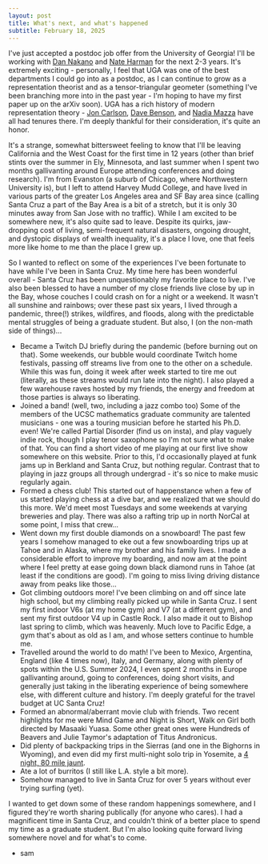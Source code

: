 ```yaml
---
layout: post
title: What's next, and what's happened
subtitle: February 18, 2025
---
```


I've just accepted a postdoc job offer from the University of Georgia! I'll be working with [Dan Nakano](https://www.math.uga.edu/directory/people/daniel-k-nakano) and [Nate Harman](https://www.nateharman.com/) for the next 2-3 years. It's extremely exciting - personally, I feel that UGA was one of the best departments I could go into as a postdoc, as I can continue to grow as a representation theorist and as a tensor-triangular geometer (something I've been branching more into in the past year - I'm hoping to have my first paper up on the arXiv soon). UGA has a rich history of modern representation theory - [Jon Carlson](http://alpha.math.uga.edu/~jfc/), [Dave Benson](https://homepages.abdn.ac.uk/d.j.benson/pages/html/index.html), and [Nadia Mazza](https://www.maths.lancs.ac.uk/~mazza/) have all had tenures there. I'm deeply thankful for their consideration, it's quite an honor. 

It's a strange, somewhat bittersweet feeling to know that I'll be leaving California and the West Coast for the first time in 12 years (other than brief stints over the summer in Ely, Minnesota, and last summer when I spent two months gallivanting around Europe attending conferences and doing research). I'm from Evanston (a suburb of Chicago, where Northwestern University is), but I left to attend Harvey Mudd College, and have lived in various parts of the greater Los Angeles area and SF Bay area since (calling Santa Cruz a part of the Bay Area is a bit of a stretch, but it is only 30 minutes away from San Jose with no traffic). While I am excited to be somewhere new, it's also quite sad to leave. Despite its quirks, jaw-dropping cost of living, semi-frequent natural disasters, ongoing drought, and dystopic displays of wealth inequality, it's a place I love, one that feels more like home to me than the place I grew up. 

So I wanted to reflect on some of the experiences I've been fortunate to have while I've been in Santa Cruz. My time here has been wonderful overall - Santa Cruz has been unquestionably my favorite place to live. I've also been blessed to have a number of my close friends live close by up in the Bay, whose couches I could crash on for a night or a weekend. It wasn't all sunshine and rainbows; over these past six years, I lived through a pandemic, three(!) strikes, wildfires, and floods, along with the predictable mental struggles of being a graduate student. But also, I (on the non-math side of things)...

- Became a Twitch DJ briefly during the pandemic (before burning out on that). Some weekends, our bubble would coordinate Twitch home festivals, passing off streams live from one to the other on a schedule. While this was fun, doing it week after week started to tire me out (literally, as these streams would run late into the night). I also played a few warehouse raves hosted by my friends, the energy and freedom at those parties is always so liberating. 
- Joined a band! (well, two, including a jazz combo too) Some of the members of the UCSC mathematics graduate community are talented musicians - one was a touring musician before he started his Ph.D. even! We're called Partial Disorder (find us on insta), and play vaguely indie rock, though I play tenor saxophone so I'm not sure what to make of that. You can find a short video of me playing at our first live show somewhere on this website. Prior to this, I'd occasionally played at funk jams up in Berkland and Santa Cruz, but nothing regular. Contrast that to playing in jazz groups all through undergrad - it's so nice to make music regularly again.
- Formed a chess club! This started out of happenstance when a few of us started playing chess at a dive bar, and we realized that we should do this more. We'd meet most Tuesdays and some weekends at varying breweries and play. There was also a rafting trip up in north NorCal at some point, I miss that crew...
- Went down my first double diamonds on a snowboard! The past few years I somehow managed to eke out a few snowboarding trips up at Tahoe and in Alaska, where my brother and his family lives. I made a considerable effort to improve my boarding, and now am at the point where I feel pretty at ease going down black diamond runs in Tahoe (at least if the conditions are good). I'm going to miss living driving distance away from peaks like those...
- Got climbing outdoors more! I've been climbing on and off since late high school, but my climbing really picked up while in Santa Cruz. I sent my first indoor V6s (at my home gym) and V7 (at a different gym), and sent my first outdoor V4 up in Castle Rock. I also made it out to Bishop last spring to climb, which was heavenly. Much love to Pacific Edge, a gym that's about as old as I am, and whose setters continue to humble me. 
- Travelled around the world to do math! I've been to Mexico, Argentina, England (like 4 times now), Italy, and Germany, along with plenty of spots within the U.S. Summer 2024, I even spent 2 months in Europe gallivanting around, going to conferences, doing short visits, and generally just taking in the liberating experience of being somewhere else, with different culture and history. I'm deeply grateful for the travel budget at UC Santa Cruz! 
- Formed an abnormal/aberrant movie club with friends. Two recent highlights for me were Mind Game and Night is Short, Walk on Girl both directed by Masaaki Yuasa. Some other great ones were Hundreds of Beavers and Julie Taymor's adaptation of Titus Andronicus.
- Did plenty of backpacking trips in the Sierras (and one in the Bighorns in Wyoming), and even did my first multi-night solo trip in Yosemite, a [4 night, 80 mile jaunt](https://www.alltrails.com/explore/map/map-august-14-2024-65b1e92).
- Ate a lot of burritos (I still like L.A. style a bit more).
- Somehow managed to live in Santa Cruz for over 5 years without ever trying surfing (yet).

I wanted to get down some of these random happenings somewhere, and I figured they're worth sharing publically (for anyone who cares). I had a magnificent time in Santa Cruz, and couldn't think of a better place to spend my time as a graduate student. But I'm also looking quite forward living somewhere novel and for what's to come. 
- sam
